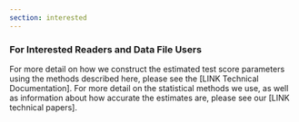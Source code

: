 ```yaml
---
section: interested
---
```

<h3>For Interested Readers and Data File Users</h3>

For more detail on how we construct the estimated test score parameters using the methods described here, please see the [LINK Technical Documentation]. For more detail on the statistical methods we use, as well as information about how accurate the estimates are, please see our [LINK technical papers]. 

<br><br>
